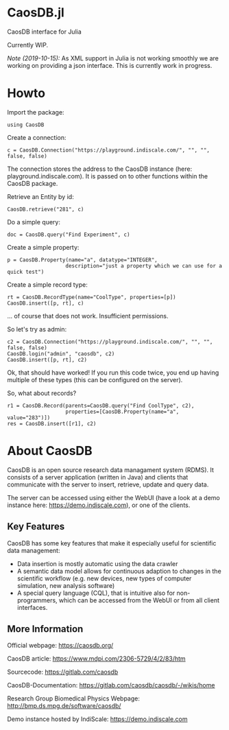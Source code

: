 # CaosDB.jl
CaosDB interface for Julia

Currently WIP.

*Note (2019-10-15):* As XML support in Julia is not working smoothly we are working on providing a json interface. This is currently work in progress.

# Howto

Import the package:
```
using CaosDB
```

Create a connection:
```
c = CaosDB.Connection("https://playground.indiscale.com/", "", "", false, false)
```
The connection stores the address to the CaosDB instance (here: playground.indiscale.com). It is passed on to other functions within the CaosDB package.

Retrieve an Entity by id:
```
CaosDB.retrieve("281", c)
```


Do a simple query:
```
doc = CaosDB.query("Find Experiment", c)
```

Create a simple property:
```
p = CaosDB.Property(name="a", datatype="INTEGER",
                   description="just a property which we can use for a quick test")
```

Create a simple record type:
```
rt = CaosDB.RecordType(name="CoolType", properties=[p])
CaosDB.insert([p, rt], c)
```

... of course that does not work. Insufficient permissions.

So let's try as admin:
```
c2 = CaosDB.Connection("https://playground.indiscale.com/", "", "", false, false)
CaosDB.login("admin", "caosdb", c2)
CaosDB.insert([p, rt], c2)
```

Ok, that should have worked! If you run this code twice, you end up having multiple of these types
(this can be configured on the server).


So, what about records?
```
r1 = CaosDB.Record(parents=CaosDB.query("Find CoolType", c2),
                   properties=[CaosDB.Property(name="a", value="283")])
res = CaosDB.insert([r1], c2)
```



# About CaosDB

CaosDB is an open source research data managament system (RDMS). It consists of a server application (written in Java) and clients that communicate with the server to insert, retrieve, update and query data.

The server can be accessed using either the WebUI (have a look at a demo instance here: https://demo.indiscale.com), or one of the clients.

## Key Features
CaosDB has some key features that make it especially useful for scientific data management:
- Data insertion is mostly automatic using the data crawler
- A semantic data model allows for continuous adaption to changes in the scientific workflow (e.g. new devices, new types of computer simulation, new analysis software)
- A special query language (CQL), that is intuitive also for non-programmers, which can be accessed from the WebUI or from all client interfaces.

## More Information

Official webpage: https://caosdb.org/

CaosDB article: https://www.mdpi.com/2306-5729/4/2/83/htm

Sourcecode: https://gitlab.com/caosdb

CaosDB-Documentation: https://gitlab.com/caosdb/caosdb/-/wikis/home

Research Group Biomedical Physics Webpage: http://bmp.ds.mpg.de/software/caosdb/

Demo instance hosted by IndiScale: https://demo.indiscale.com

